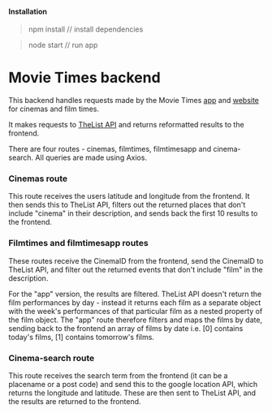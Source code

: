 #### Installation

> npm install // install dependencies

> node start // run app

Movie Times backend
===================

This backend handles requests made by the Movie Times [app](https://github.com/ckpantelides/movietimes-native) and [website](https://github.com/ckpantelides/movietimes) for cinemas and film times.

It makes requests to [TheList API](https://api.list.co.uk/) and returns reformatted results to the frontend.

There are four routes - cinemas, filmtimes, filmtimesapp and cinema-search. All queries are made using Axios.

### Cinemas route
This route receives the users latitude and longitude from the frontend. It then sends this to TheList API, filters out the returned places that don't include "cinema" in their description, and sends back the first 10 results to the frontend.

### Filmtimes and filmtimesapp routes
These routes receive the CinemaID from the frontend, send the CinemaID to TheList API, and filter out the returned events that don't include "film" in the description.

For the "app" version, the results are filtered.  TheList API doesn't return the film performances by day - instead it returns each film as a separate object with the week's performances of that particular film as a nested property of the film object. The "app" route therefore filters and maps the films by date, sending back to the frontend an array of films by date i.e. [0] contains today's films, [1] contains tomorrow's films.

### Cinema-search route
This route receives the search term from the frontend (it can be a placename or a post code) and send this to the google location API, which returns the longitude and latitude. These are then sent to TheList API, and the results are returned to the frontend.
